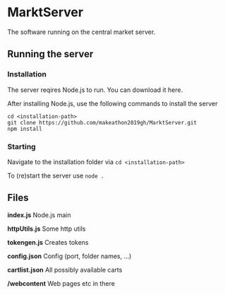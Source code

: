 # MarktServer
The software running on the central market server.

## Running the server

### Installation

The server reqires Node.js to run. You can download it here.

After installing Node.js, use the following commands to install the server

```
cd <installation-path>
git clone https://github.com/makeathon2019gh/MarktServer.git
npm install
```

### Starting

Navigate to the installation folder via ```cd <installation-path>```

To (re)start the server use ```node .```

## Files
**index.js** Node.js main

**httpUtils.js** Some http utils

**tokengen.js** Creates tokens

**config.json** Config (port, folder names, ...)

**cartlist.json** All possibly available carts

**/webcontent** Web pages etc in there